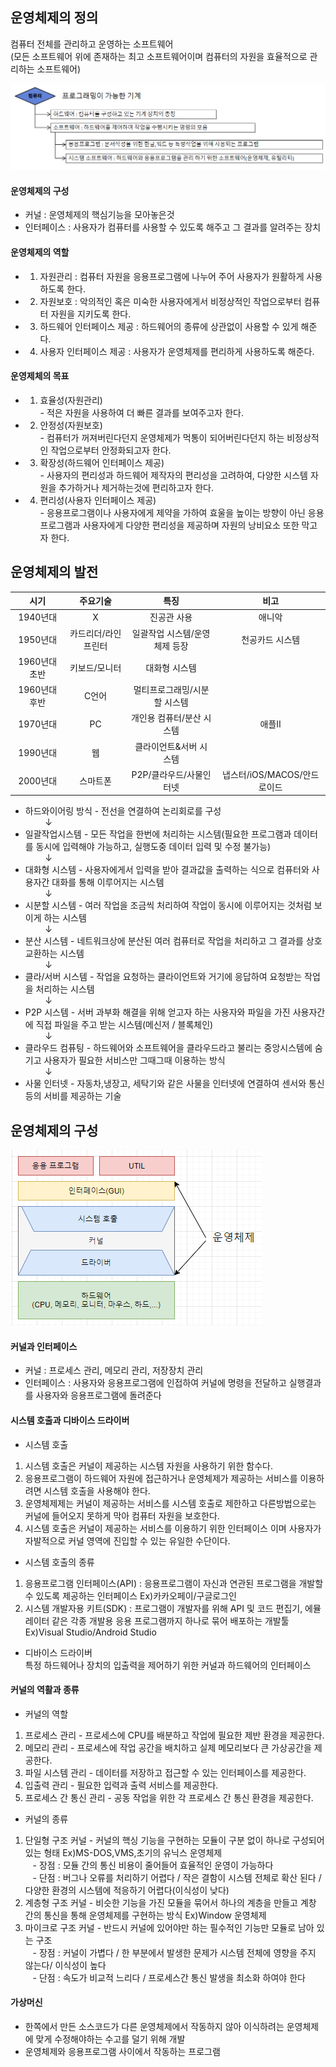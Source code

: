 ## 운영체제의 정의
컴퓨터 전체를 관리하고 운영하는 소프트웨어<br/>(모든 소프트웨어 위에 존재하는 최고 소프트웨어이며 컴퓨터의 자원을 효율적으로 관리하는 소프트웨어)

![운영체제 개요](/Data/data1.PNG)

#### 운영체제의 구성
- 커널 : 운영체제의 핵심기능을 모아놓은것
- 인터페이스 : 사용자가 컴퓨터를 사용할 수 있도록 해주고 그 결과를 알려주는 장치

#### 운영체제의 역할
- 1. 자원관리 : 컴퓨터 자원을 응용프로그램에 나누어 주어 사용자가 원활하게 사용하도록 한다.
- 2. 자원보호 : 악의적인 혹은 미숙한 사용자에게서 비정상적인 작업으로부터 컴퓨터 자원을 지키도록 한다.
- 3. 하드웨어 인터페이스 제공 : 하드웨어의 종류에 상관없이 사용할 수 있게 해준다.
- 4. 사용자 인터페이스 제공 : 사용자가 운영체제를 편리하게 사용하도록 해준다.
 
#### 운영제체의 목표
- 1. 효율성(자원관리)<br/> - 적은 자원을 사용하여 더 빠른 결과를 보여주고자 한다.
- 2. 안정성(자원보호)<br/> - 컴퓨터가 꺼져버린다던지 운영체제가 먹통이 되어버린다던지 하는 비정상적인 작업으로부터 안정화되고자 한다.
- 3. 확장성(하드웨어 인터페이스 제공)<br/> - 사용자의 편리성과 하드웨어 제작자의 편리성을 고려하여, 다양한 시스템 자원을 추가하거나 제거하는것에 편리하고자 한다.
- 4. 편리성(사용자 인터페이스 제공)<br/> - 응용프로그램이나 사용자에게 제약을 가하여 효울을 높이는 방향이 아닌 응용프로그램과 사용자에게 다양한 편리성을 제공하며 자원의 낭비요소 또한 막고자 한다.
 
## 운영체제의 발전

|시기|주요기술|특징|비고|
|:---:|:---:|:---:|:---:|
|1940년대|X|진공관 사용|애니악|
|1950년대|카드리더/라인프린터|일괄작업 시스템/운영체제 등장|천공카드 시스템|
|1960년대 초반|키보드/모니터|대화형 시스템||
|1960년대 후반|C언어|멀티프로그래밍/시분할 시스템||
|1970년대|PC|개인용 컴퓨터/분산 시스템|애플II|
|1990년대|웹|클라이언트&서버 시스템||
|2000년대|스마트폰|P2P/클라우드/사물인터넷|냅스터/iOS/MACOS/안드로이드|

- 하드와이어링 방식 - 전선을 연결하여 논리회로를 구성<br/>&nbsp;&nbsp;&nbsp;&nbsp;&nbsp;&nbsp;&nbsp;&nbsp;↓<br/>
- 일괄작업시스템 - 모든 작업을 한번에 처리하는 시스템(필요한 프로그램과 데이터를 동시에 입력해야 가능하고, 실행도중 데이터 입력 및 수정 불가능)<br/>&nbsp;&nbsp;&nbsp;&nbsp;&nbsp;&nbsp;&nbsp;&nbsp;↓<br/>
- 대화형 시스템 - 사용자에게서 입력을 받아 결과값을 출력하는 식으로 컴퓨터와 사용자간 대화를 통해 이루어지는 시스템<br/>&nbsp;&nbsp;&nbsp;&nbsp;&nbsp;&nbsp;&nbsp;&nbsp;↓<br/>
- 시분할 시스템 - 여러 작업을 조금씩 처리하여 작업이 동시에 이루어지는 것처럼 보이게 하는 시스템<br/>&nbsp;&nbsp;&nbsp;&nbsp;&nbsp;&nbsp;&nbsp;&nbsp;↓<br/>
- 분산 시스템 - 네트워크상에 분산된 여러 컴퓨터로 작업을 처리하고 그 결과를 상호교환하는 시스템<br/>&nbsp;&nbsp;&nbsp;&nbsp;&nbsp;&nbsp;&nbsp;&nbsp;↓<br/>
- 클라/서버 시스템 - 작업을 요청하는 클라이언트와 거기에 응답하여 요청받는 작업을 처리하는 시스템<br/>&nbsp;&nbsp;&nbsp;&nbsp;&nbsp;&nbsp;&nbsp;&nbsp;↓<br/>
- P2P 시스템 - 서버 과부화 해결을 위해 얻고자 하는 사용자와 파일을 가진 사용자간에 직접 파일을 주고 받는 시스템(메신저 / 블록체인)<br/>&nbsp;&nbsp;&nbsp;&nbsp;&nbsp;&nbsp;&nbsp;&nbsp;↓<br/>
- 클라우드 컴퓨팅 - 하드웨어와 소프트웨어을 클라우드라고 불리는 중앙시스템에 숨기고 사용자가 필요한 서비스만 그때그때 이용하는 방식<br/>&nbsp;&nbsp;&nbsp;&nbsp;&nbsp;&nbsp;&nbsp;&nbsp;↓<br/>
- 사물 인터넷 - 자동차,냉장고, 세탁기와 같은 사물을 인터넷에 연결하여 센서와 통신등의 서비를 제공하는 기술

## 운영체제의 구성
![운영체제 구성](/Data/data2.png)

#### 커널과 인터페이스
- 커널 : 프로세스 관리, 메모리 관리, 저장장치 관리
- 인터페이스 : 사용자와 응용프로그램에 인접하여 커널에 명령을 전달하고 실행결과를 사용자와 응용프로그램에 돌려준다

#### 시스템 호출과 디바이스 드라이버
- 시스템 호출<br/>
1. 시스템 호출은 커널이 제공하는 시스템 자원을 사용하기 위한 함수다.
2. 응용프로그램이 하드웨어 자원에 접근하거나 운영체제가 제공하는 서비스를 이용하려면 시스템 호출을 사용해야 한다.
3. 운영체제제는 커널이 제공하는 서비스를 시스템 호출로 제한하고 다른방법으로는 커널에 들어오지 못하게 막아 컴퓨터 자원을 보호한다.
4. 시스템 호출은 커널이 제공하는 서비스를 이용하기 위한 인터페이스 이며 사용자가 자발적으로 커널 영역에 진입할 수 있는 유일한 수단이다.<br/>

- 시스템 호출의 종류<br/>
1. 응용프로그램 인터페이스(API) : 응용프로그램이 자신과 연관된 프로그램을 개발할 수 있도록 제공하는 인터페이스 Ex)카카오페이/구글로그인
2. 시스템 개발자용 키트(SDK) : 프로그램이 개발자를 위해 API 및 코드 편집기, 에뮬레이터 같은 각종 개발용 응용 프로그램까지 하나로 묶어 배포하는 개발툴 Ex)Visual Studio/Android Studio

- 디바이스 드라이버<br/>
특정 하드웨어나 장치의 입출력을 제어하기 위한 커널과 하드웨어의 인터페이스

#### 커널의 역활과 종류

- 커널의 역할<br/>
1. 프로세스 관리 - 프로세스에 CPU를 배분하고 작업에 필요한 제반 환경을 제공한다.
2. 메모리 관리 - 프로세스에 작업 공간을 배치하고 실제 메모리보다 큰 가상공간을 제공한다.
3. 파일 시스템 관리 - 데이터를 저장하고 접근할 수 있는 인터페이스를 제공한다.
4. 입출력 관리 - 필요한 입력과 출력 서비스를 제공한다.
5. 프로세스 간 통신 관리 - 공동 작업을 위한 각 프로세스 간 통신 환경을 제공한다.

- 커널의 종류<br/>
1. 단일형 구조 커널 - 커널의 핵싱 기능을 구현하는 모듈이 구분 없이 하나로 구성되어 있는 형태&nbsp;Ex)MS-DOS,VMS,초기의 유닉스 운영체제<br/>
&nbsp;&nbsp;&nbsp;- 장점 : 모듈 간의 통신 비용이 줄어들어 효율적인 운영이 가능하다<br/>
&nbsp;&nbsp;&nbsp;- 단점 : 버그나 오류를 처리하기 어렵다 / 작은 결함이 시스템 전체로 확산 된다 / 다양한 환경의 시스템에 적응하기 어렵다(이식성이 낮다)
2. 계층형 구조 커널 - 비슷한 기능을 가진 모듈을 묶어서 하나의 계층을 만들고 계창 간의 통신을 통해 운영체제를 구현하는 방식&nbsp;Ex)Window 운영체제
3. 마이크로 구조 커널 - 반드시 커널에 있어야만 하는 필수적인 기능만 모듈로 남아 있는 구조<br/>
&nbsp;&nbsp;&nbsp;- 장점 : 커널이 가볍다 / 한 부분에서 발생한 문제가 시스템 전체에 영향을 주지 않는다/ 이식성이 높다<br/>
&nbsp;&nbsp;&nbsp;- 단점 : 속도가 비교적 느리다 / 프로세스간 통신 발생을 최소화 하여야 한다

#### 가상머신
 - 한쪽에서 만든 소스코드가 다른 운영체제에서 작동하지 않아 이식하려는 운영체제에 맞게 수정해야하는 수고를 덜기 위해 개발
 - 운영체제와 응용프로그램 사이에서 작동하는 프로그램
